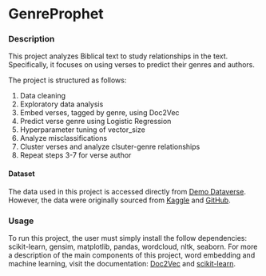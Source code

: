 # GenreProphet

### Description
This project analyzes Biblical text to study relationships in the text. Specifically, it focuses on using verses to predict their genres and authors.

The project is structured as follows:
1. Data cleaning
2. Exploratory data analysis
3. Embed verses, tagged by genre, using Doc2Vec
4. Predict verse genre using Logistic Regression
5. Hyperparameter tuning of vector_size
6. Analyze misclassifications
7. Cluster verses and analyze clsuter-genre relationships
8. Repeat steps 3-7 for verse author

#### Dataset
The data used in this project is accessed directly from [Demo Dataverse](demo.Dataverse.org). However, the data were originally sourced from [Kaggle](https://www.kaggle.com/datasets/oswinrh/bible) and [GitHub](https://github.com/happygrammer/bible-metadata).

### Usage
To run this project, the user must simply install the follow dependencies: scikit-learn, gensim, matplotlib, pandas, wordcloud, nltk, seaborn. For more a description of the main components of this project, word embedding and machine learning, visit the documentation: [Doc2Vec](https://radimrehurek.com/gensim/models/doc2vec.html) and [scikit-learn](https://scikit-learn.org/stable/modules/generated/sklearn.linear_model.LogisticRegression.html).
